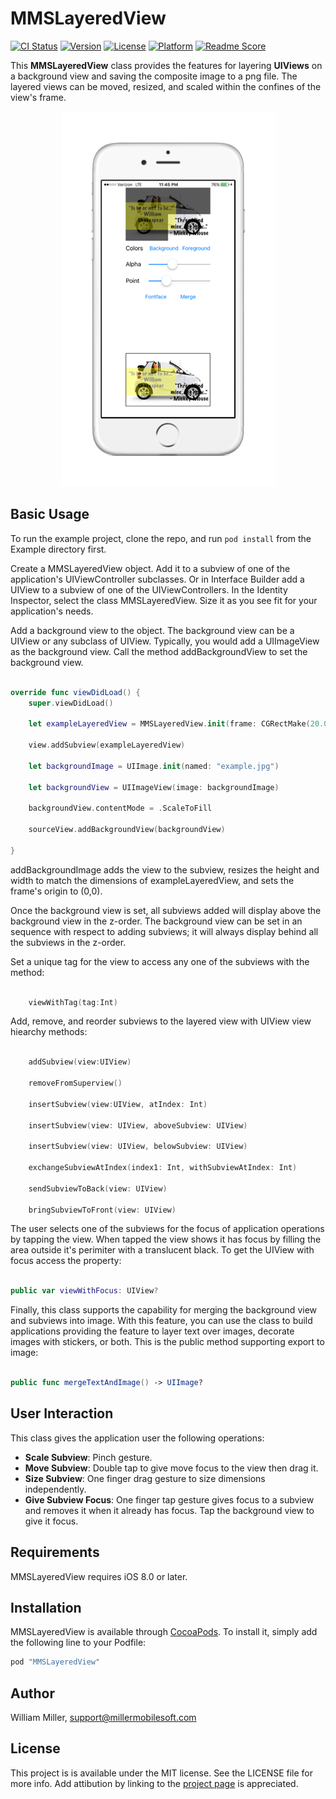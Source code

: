 # MMSLayeredView

[![CI Status](http://img.shields.io/travis/miller-ms/MMSLayeredView.svg?style=flat)](https://travis-ci.org/miller-ms/MMSLayeredView)
[![Version](https://img.shields.io/cocoapods/v/MMSLayeredView.svg?style=flat)](http://cocoapods.org/pods/MMSLayeredView)
[![License](https://img.shields.io/cocoapods/l/MMSLayeredView.svg?style=flat)](http://cocoapods.org/pods/MMSLayeredView)
[![Platform](https://img.shields.io/cocoapods/p/MMSLayeredView.svg?style=flat)](http://cocoapods.org/pods/MMSLayeredView)
[![Readme Score](http://readme-score-api.herokuapp.com/score.svg?url=miller-ms/MMSLayeredView)](http://clayallsopp.github.io/readme-score?url=miller-ms/MMSLayeredView)

This **MMSLayeredView** class provides the features for layering **UIViews** on a background view and saving the composite image to a png file.  The layered views can be moved, resized, and scaled within the confines of the view's frame.


<p align="center">
<img src="screenshot.png" alt="Example">
</p>


## Basic Usage

To run the example project, clone the repo, and run `pod install` from the Example directory first.

Create a MMSLayeredView object.  Add it to a subview of one of the application's UIViewController subclasses. Or in Interface Builder add a UIView to a subview of one of the UIViewControllers.   In the Identity Inspector, select the class MMSLayeredView.  Size it as you see fit for your application's needs.

Add a background view to the object.  The background view can be a UIView or any subclass of UIView.  Typically, you would add a UIImageView as the background view.  Call the method addBackgroundView to set the background view.

```swift

override func viewDidLoad() {
    super.viewDidLoad()

    let exampleLayeredView = MMSLayeredView.init(frame: CGRectMake(20.0, 20.0, 100.0, 100.0))

    view.addSubview(exampleLayeredView)

    let backgroundImage = UIImage.init(named: "example.jpg")

    let backgroundView = UIImageView(image: backgroundImage)

    backgroundView.contentMode = .ScaleToFill

    sourceView.addBackgroundView(backgroundView)

}

```
addBackgroundImage adds the view to the subview, resizes the height and width to match the dimensions of exampleLayeredView, and sets the frame's origin to (0,0). 


Once the background view is set, all subviews added will display above the background view in the z-order. The background view can be set in an sequence with respect to adding subviews; it will always display behind all the subviews in the z-order.


Set a unique tag for the view to access any one of the subviews with the method:


```swift

    viewWithTag(tag:Int)

```

Add, remove, and reorder subviews to the layered view with UIView view hiearchy methods: 

```swift

    addSubview(view:UIView)

    removeFromSuperview()

    insertSubview(view:UIView, atIndex: Int)

    insertSubview(view: UIView, aboveSubview: UIView)

    insertSubview(view: UIView, belowSubview: UIView)

    exchangeSubviewAtIndex(index1: Int, withSubviewAtIndex: Int)

    sendSubviewToBack(view: UIView)

    bringSubviewToFront(view: UIView)

```

The user selects one of the subviews for the focus of application operations by tapping the view.  When tapped the view shows it has focus by filling the area outside it's perimiter with a translucent black.  To get the UIView with focus access the property:

```swift

public var viewWithFocus: UIView?

```

Finally, this class supports the capability for merging the background view and subviews into image.  With this feature, you can use the class to build applications providing the feature to layer text over images, decorate images with stickers, or both. This is the public method supporting export to image:

```swift

public func mergeTextAndImage() -> UIImage?

```

## User Interaction

This class gives the application user the following operations:

* __Scale Subview__: Pinch gesture.
* __Move Subview__: Double tap to give move focus to the view then drag it.
* __Size Subview__: One finger drag gesture to size dimensions independently.
* __Give Subview Focus__: One finger tap gesture gives focus to a subview and removes it when it already has focus. Tap the background view to give it focus.


## Requirements

MMSLayeredView requires iOS 8.0 or later.

## Installation

MMSLayeredView is available through [CocoaPods](http://cocoapods.org). To install
it, simply add the following line to your Podfile:

```ruby
pod "MMSLayeredView"
```

## Author

William Miller, support@millermobilesoft.com

## License

This project is is available under the MIT license. See the LICENSE file for more info. Add attibution by linking to the [project page](https://github.com/miller-ms/MMSLayeredView) is appreciated.
